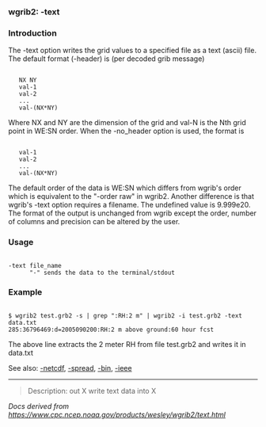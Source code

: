 
### wgrib2: -text



### Introduction



The -text option writes the grid values to a specified
file as a text (ascii) file. The default format (-header) is (per decoded grib message)


```

   NX NY
   val-1
   val-2
   ...
   val-(NX*NY)

```


Where NX and NY are the dimension of the grid and val-N is the Nth grid
point in WE:SN order. When the -no\_header option is used, the format is


```

   val-1
   val-2
   ...
   val-(NX*NY)

```


The default order of the data is WE:SN which differs from 
wgrib's order which is equivalent to the "-order raw" in wgrib2.
Another difference is that wgrib's -text option requires a filename.
The undefined value is 9.999e20. The format of the output is unchanged
from wgrib except the order, number of columns and precision can
be altered by the user.

### Usage



```

-text file_name
      "-" sends the data to the terminal/stdout

```

### Example




```

$ wgrib2 test.grb2 -s | grep ":RH:2 m" | wgrib2 -i test.grb2 -text data.txt
285:36796469:d=2005090200:RH:2 m above ground:60 hour fcst

```


The above line extracts the 2 meter RH from file test.grb2 and writes it in data.txt


See also: 
[-netcdf](./netcdf.html),
[-spread](./spread.html),
[-bin](./bin.html), 
[-ieee](./ieee.html)








----

>Description: out   X      write text data into X

_Docs derived from <https://www.cpc.ncep.noaa.gov/products/wesley/wgrib2/text.html>_
